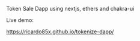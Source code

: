Token Sale Dapp using nextjs, ethers and chakra-ui

Live demo:

https://ricardo85x.github.io/tokenize-dapp/

